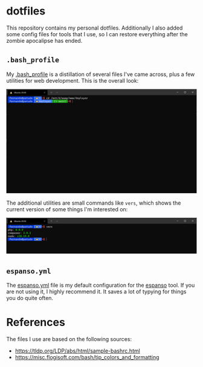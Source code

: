 # dotfiles

This repository contains my personal dotfiles. Additionally I also added some config files for tools that I use, so I can restore everything after the zombie apocalipse has ended.

## `.bash_profile`

My [.bash_profile](.bash_profile) is a distillation of several files I've came across, plus a few utilities for web development. This is the overall look:

![](.github/images/bash_profile.png)

The additional utilities are small commands like `vers`, which shows the current version of some things I'm interested on:

![](.github/images/vers.png)

## `espanso.yml`

The [espanso.yml](espanso.yml) file is my default configuration for the [espanso](https://espanso.org) tool. If you are not using it, I highly recommend it. It saves a lot of typying for things you do quite often.

# References

The files I use are based on the following sources:

- https://tldp.org/LDP/abs/html/sample-bashrc.html
- https://misc.flogisoft.com/bash/tip_colors_and_formatting
